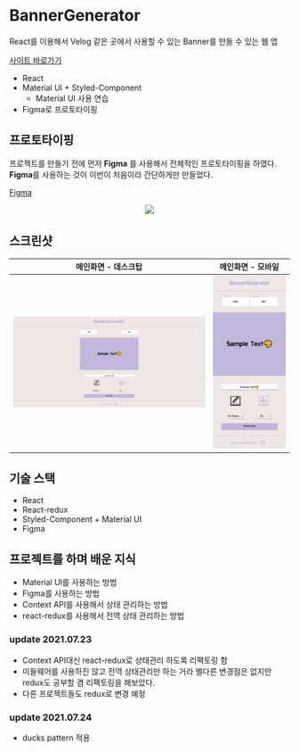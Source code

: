 # BannerGenerator

React를 이용해서 Velog 같은 곳에서 사용할 수 있는 Banner를 만들 수 있는 웹 앱

[사이트 바로가기](https://bannergenerator.netlify.app/)

* React
* Material UI + Styled-Component
  * Material UI 사용 연습
* Figma로 프로토타이핑

## 프로토타이핑
프로젝트를 만들기 전에 먼저 **Figma** 를 사용해서 전체적인 프로토타이핑을 하였다. **Figma**를 사용하는 것이 이번이 처음이라 간단하게만 만들었다.

[Figma](https://www.figma.com/file/6Zw2wvZwwoxJipNAGP5FNr/Banner-Generator)

<p align="center"><img src="https://user-images.githubusercontent.com/71371075/120612394-1dd89500-c490-11eb-856e-22bdca660aea.png"></p>

## 스크린샷
|              메인화면 - 데스크탑          |              메인화면 - 모바일            |
| ---------------------------------------- | ---------------------------------------- |
| ![메인화면 - 데스크탑](./screenshot/main-desktop.png)| ![메인화면 - 모바일](./screenshot/main-mobile.png)|

## 기술 스택
* React
* React-redux
* Styled-Component + Material UI
* Figma

## 프로젝트를 하며 배운 지식
* Material UI를 사용하는 방법
* Figma를 사용하는 방법
* Context API를 사용해서 상태 관리하는 방법
* react-redux를 사용해서 전역 상태 관리하는 방법

### update 2021.07.23
* Context API대신 react-redux로 상태관리 하도록 리팩토링 함
* 미들웨어를 사용하진 않고 전역 상태관리만 하는 거라 별다른 변경점은 없지만 redux도 공부할 겸 리팩토링을 해보았다.
* 다른 프로젝트들도 redux로 변경 예정

### update 2021.07.24
* ducks pattern 적용